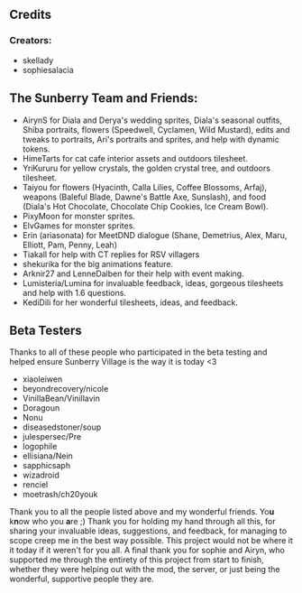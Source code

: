 ## Credits

### Creators:
- skellady
- sophiesalacia

## The Sunberry Team and Friends:
- AirynS for Diala and Derya's wedding sprites, Diala's seasonal outfits, Shiba portraits, flowers (Speedwell, Cyclamen, Wild Mustard), edits and tweaks to portraits, Ari's portraits and sprites, and help with dynamic tokens.
- HimeTarts for cat cafe interior assets and outdoors tilesheet.
- YriKururu for yellow crystals, the golden crystal tree, and outdoors tilesheet.
- Taiyou for flowers (Hyacinth, Calla Lilies, Coffee Blossoms, Arfaj), weapons (Baleful Blade, Dawne's Battle Axe, Sunslash), and food (Diala's Hot Chocolate, Chocolate Chip Cookies, Ice Cream Bowl).
- PixyMoon for monster sprites.
- ElvGames for monster sprites.
- Erin (ariasonata) for MeetDND dialogue (Shane, Demetrius, Alex, Maru, Elliott, Pam, Penny, Leah)
- Tiakall for help with CT replies for RSV villagers
- shekurika for the big animations feature.
- Arknir27 and LenneDalben for their help with event making.
- Lumisteria/Lumina for invaluable feedback, ideas, gorgeous tilesheets and help with 1.6 questions.
- KediDili for her wonderful tilesheets, ideas, and feedback.

## Beta Testers
Thanks to all of these people who participated in the beta testing and helped ensure Sunberry Village is the way it is today <3
- xiaoleiwen
- beyondrecovery/nicole
- VinillaBean/Vinillavin
- Doragoun
- Nonu
- diseasedstoner/soup
- julespersec/Pre
- logophile
- ellisiana/Nein
- sapphicsaph
- wizadroid
- renciel
- moetrash/ch20youk

Thank you to all the people listed above and my wonderful friends. Yo**u** k**n**ow who you **a**re ;) Thank you for holding my hand through all this, for sharing your invaluable ideas, suggestions, and feedback, for managing to scope creep me in the best way possible. This project would not be where it it today if it weren't for you all.
A final thank you for sophie and Airyn, who supported me through the entirety of this project from start to finish, whether they were helping out with the mod, the server, or just being the wonderful, supportive people they are.
